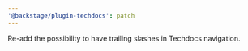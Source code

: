 ```yaml
---
'@backstage/plugin-techdocs': patch
---
```


Re-add the possibility to have trailing slashes in Techdocs navigation.
